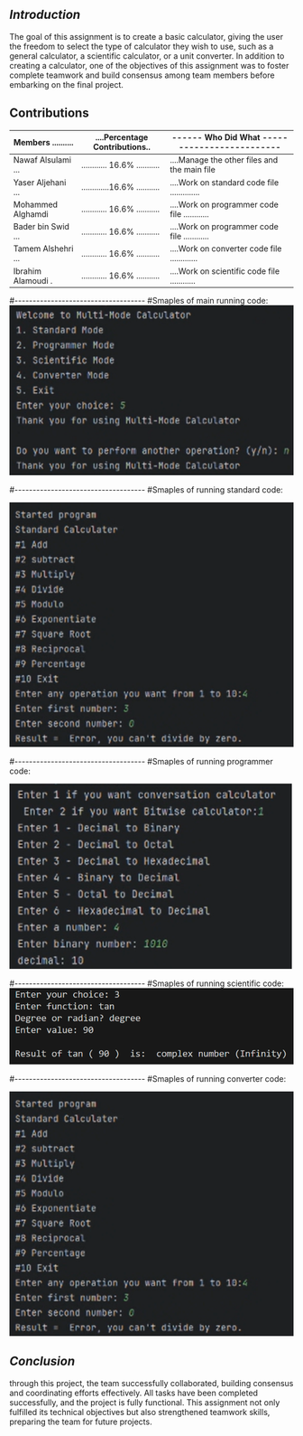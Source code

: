 ## *Introduction*

  The goal of this assignment is to create a basic calculator, giving the user the freedom to select the type of calculator they wish to use, such as a general calculator, a scientific calculator, or a unit converter. In addition to creating a calculator, one of the objectives of this assignment was to foster complete teamwork and build consensus among team members before embarking on the final project.


## Contributions

| Members ..........|....Percentage Contributions..|------ Who Did What -------------------------|
|-------------------|------------------------------|---------------------------------------------|
| Nawaf Alsulami ...|............ 16.6% ...........|....Manage the other files and the main file |
| Yaser Aljehani ...|.............16.6% ...........|....Work on standard code file ..............|
| Mohammed Alghamdi |............ 16.6% ...........|....Work on programmer code file ............|
| Bader bin Swid ...|............ 16.6% ...........|....Work on programmer code file ............|
| Tamem Alshehri ...|............ 16.6% ...........|....Work on converter code file .............|
| Ibrahim Alamoudi .|............ 16.6% ...........|....Work on scientific code file ............|

#------------------------------------
#Smaples of main running code:
![Project Screenshot](https://github.com/nalsulami0364-beep/TEAMC/blob/main/Screenshot_2025-10-16_174424.png?raw=true)


#------------------------------------
#Smaples of running standard code:

![Project Screenshot](https://github.com/nalsulami0364-beep/TEAMC/blob/main/Screenshot_2025-10-16_174533.png?raw=true)


#------------------------------------
#Smaples of running programmer code:

![Project Screenshot](https://github.com/nalsulami0364-beep/TEAMC/blob/main/Screenshot_2025-10-16_175101.png?raw=true)

#------------------------------------
#Smaples of running scientific code:
![Project Screenshot](https://github.com/nalsulami0364-beep/TEAMC/blob/main/Screenshot_2025-10-16_174747.png?raw=true)




#------------------------------------
#Smaples of running converter code:


![Project Screenshot](https://github.com/nalsulami0364-beep/TEAMC/blob/main/Screenshot_2025-10-16_174533.png?raw=true)

## *Conclusion*


  through this project, the team successfully collaborated, building consensus and coordinating efforts effectively. All tasks have been completed successfully, and the project is fully functional. This assignment not only fulfilled its technical objectives but also strengthened teamwork skills, preparing the team for future projects.

